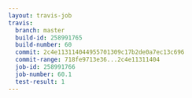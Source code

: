 ```yaml
---
layout: travis-job
travis:
  branch: master
  build-id: 258991765
  build-number: 60
  commit: 2c4e113114044955701309c17b2de0a7ec13c696
  commit-range: 718fe9713e36...2c4e11311404
  job-id: 258991766
  job-number: 60.1
  test-result: 1
---
```

